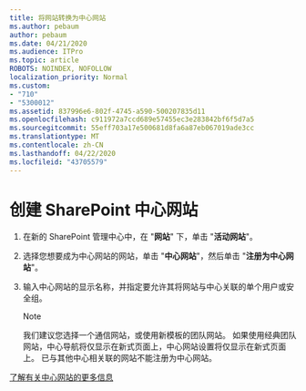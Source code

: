 ```yaml
---
title: 将网站转换为中心网站
ms.author: pebaum
author: pebaum
ms.date: 04/21/2020
ms.audience: ITPro
ms.topic: article
ROBOTS: NOINDEX, NOFOLLOW
localization_priority: Normal
ms.custom:
- "710"
- "5300012"
ms.assetid: 837996e6-802f-4745-a590-500207835d11
ms.openlocfilehash: c911972a7ccd689e57455ec3e283842bf6f5d7a5
ms.sourcegitcommit: 55eff703a17e500681d8fa6a87eb067019ade3cc
ms.translationtype: MT
ms.contentlocale: zh-CN
ms.lasthandoff: 04/22/2020
ms.locfileid: "43705579"
---
```

# <a name="create-a-sharepoint-hub-site"></a>创建 SharePoint 中心网站

1. 在新的 SharePoint 管理中心中，在 "**网站**" 下，单击 "**活动网站**"。

2. 选择您想要成为中心网站的网站，单击 "**中心网站**"，然后单击 "**注册为中心网站**"。

3. 输入中心网站的显示名称，并指定要允许其将网站与中心关联的单个用户或安全组。

    > [!NOTE]
    >  我们建议您选择一个通信网站，或使用新模板的团队网站。 如果使用经典团队网站，中心导航将仅显示在新式页面上，中心网站设置将仅显示在新式页面上。 已与其他中心相关联的网站不能注册为中心网站。
  
[了解有关中心网站的更多信息](https://go.microsoft.com/fwlink/?linkid=869149)
  